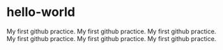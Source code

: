 # hello-world
My first github practice.
My first github practice.
My first github practice.
My first github practice.
My first github practice.
My first github practice.
